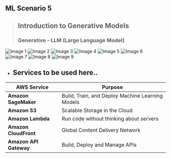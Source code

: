 ## ML Scenario 5
> ## Introduction to Generative Models
> ### Generative - LLM (Large Language Model)

![Image 1](https://github.com/Brindha-m/AWS_Games/assets/72887609/d48ccb17-bb03-4552-9fd6-8abffba78450)
![Image 2](https://github.com/Brindha-m/AWS_Games/assets/72887609/fc55d1e3-3a2a-4c7b-8968-fbebdae9065f)
![Image 3](https://github.com/Brindha-m/AWS_Games/assets/72887609/f098066b-21f6-44a1-9bd3-f89f3f534294)
![Image 4](https://github.com/Brindha-m/AWS_Games/assets/72887609/88ef0c1f-c1e5-4d44-bc15-4e780b32b854)
![Image 5](https://github.com/Brindha-m/AWS_Games/assets/72887609/39e6320b-d076-4ee9-8e04-8ce273ce8675)
![Image 6](https://github.com/Brindha-m/AWS_Games/assets/72887609/43f491bd-c88e-46c7-85d2-5dedd3a3632f)
![Image 7](https://github.com/Brindha-m/AWS_Games/assets/72887609/3f38768d-a4eb-47e9-b660-5c79569b1d53)
![Image 8](https://github.com/Brindha-m/AWS_Games/assets/72887609/36a0a159-351c-4607-9995-24715303b741)
![Image 9](https://github.com/Brindha-m/AWS_Games/assets/72887609/c7e0845c-1577-43fe-bf03-918887974d79)

- ## Services to be used here..
  
| AWS Service             | Purpose                                      |
|-------------------------|----------------------------------------------|
| **Amazon SageMaker**    | Build, Train, and Deploy Machine Learning Models |
| **Amazon S3**           | Scalable Storage in the Cloud                |
| **Amazon Lambda**    | Run code without thinking about servers     |
|**Amazon CloudFront**   | Global Content Delivery Network              |
|**Amazon API Gateway** | Build, Deploy and Manage APIs                |
  
